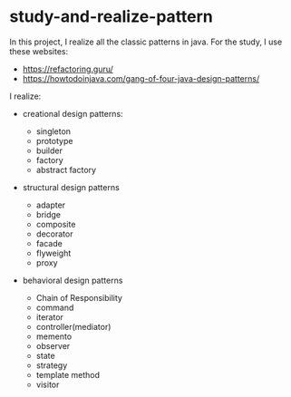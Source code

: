 # study-and-realize-pattern
In this project, I realize all the classic patterns in java. 
For the study, I use these websites:
- https://refactoring.guru/
- https://howtodoinjava.com/gang-of-four-java-design-patterns/

I realize:
- creational design patterns: 
  - singleton
  - prototype
  - builder
  - factory
  - abstract factory
 
- structural design patterns
  - adapter
  - bridge
  - composite
  - decorator
  - facade
  - flyweight
  - proxy
 
- behavioral design patterns
  - Chain of Responsibility
  - command
  - iterator
  - controller(mediator)
  - memento
  - observer
  - state
  - strategy
  - template method
  - visitor
